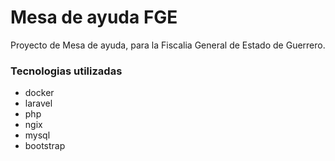 # Mesa de ayuda FGE

Proyecto de Mesa de ayuda, para la Fiscalia General de Estado de Guerrero.

### Tecnologias utilizadas

 - docker
 - laravel
 - php
 - ngix
 - mysql
 - bootstrap